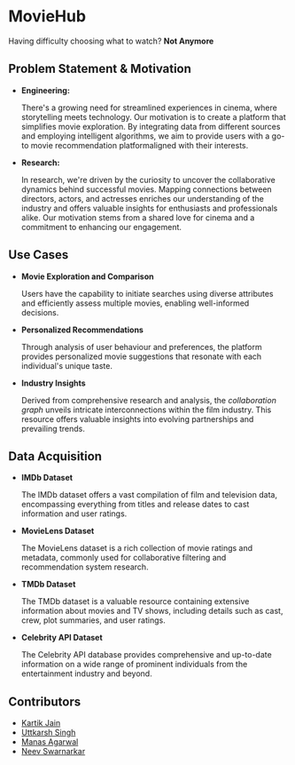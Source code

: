 
# MovieHub
Having difficulty choosing what to watch? **Not Anymore**


## Problem Statement & Motivation

* **Engineering:**
    
    There's a growing need for streamlined experiences in cinema, where storytelling meets technology. Our motivation is to create a platform that simplifies movie exploration. By integrating data from different sources and employing intelligent algorithms, we aim to provide users with a go-to movie recommendation platformaligned with their interests.

* **Research:**
    
    In research, we're driven by the curiosity to uncover the collaborative dynamics behind successful movies. Mapping connections between directors, actors, and actresses enriches our understanding of the industry and offers valuable insights for enthusiasts and professionals alike. Our motivation stems from a shared love for cinema and a commitment to enhancing our engagement.

## Use Cases

* **Movie Exploration and Comparison**

    Users have the capability to initiate searches using diverse attributes and efficiently assess multiple movies, enabling well-informed decisions.

* **Personalized Recommendations**

    Through analysis of user behaviour and preferences, the platform provides personalized movie suggestions that resonate with each individual's unique taste.

* **Industry Insights**

    Derived from comprehensive research and analysis, the *collaboration graph* unveils intricate interconnections within the film industry. This resource offers valuable insights into evolving partnerships and prevailing trends.

## Data Acquisition

* **IMDb Dataset**

    The IMDb dataset offers a vast compilation of film and television data, encompassing everything from titles and release dates to cast information and user ratings.

* **MovieLens Dataset**

    The MovieLens dataset is a rich collection of movie ratings and metadata, commonly used for collaborative filtering and recommendation system research.

* **TMDb Dataset**

    The TMDb dataset is a valuable resource containing extensive information about movies and TV shows, including details such as cast, crew, plot summaries, and user ratings.

* **Celebrity API Dataset**

    The Celebrity API database provides comprehensive and up-to-date information on a wide range of prominent individuals from the entertainment industry and beyond.
## Contributors

- [Kartik Jain](https://www.github.com/Kartik20440)
- [Uttkarsh Singh](https://www.github.com/uttkxrrsh)
- [Manas Agarwal](https://www.github.com/manas20443)
- [Neev Swarnarkar](https://www.github.com/neev13)
